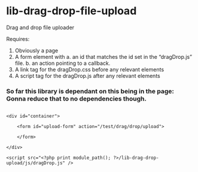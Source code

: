 # lib-drag-drop-file-upload
Drag and drop file uploader

Requires:
1.	Obviously a page
2.	A form element with
    a.	 an id that matches the id set in the “dragDrop.js” file.
    b.	an action pointing to a callback.
3.	A link tag for the dragDrop.css before any relevant elements
4.	A script tag for the dragDrop.js after any relevant elements



### So far this library is dependant on this being in the page:  Gonna reduce that to no dependencies though.

```<link rel="stylesheet" type="text/css" href="<?php print module_path(); ?>/lib-drag-drop-upload/css/dragDrop.css" />

<div id="container">
    
    <form id="upload-form" action="/test/drag/drop/upload">

    </form>

</div>

<script src="<?php print module_path(); ?>/lib-drag-drop-upload/js/dragDrop.js" />
```

